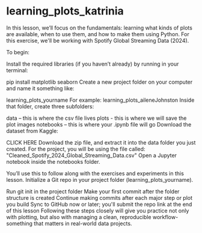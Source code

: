 # learning_plots_katrinia
In this lesson, we’ll focus on the fundamentals: learning what kinds of plots are available, when to use them, and how to make them using Python. For this exercise, we'll be working with Spotify Global Streaming Data (2024).

To begin:

Install the required libraries (if you haven’t already) by running in your terminal:

pip install matplotlib seaborn
Create a new project folder on your computer and name it something like:

learning_plots_yourname
For example: learning_plots_aileneJohnston
Inside that folder, create three subfolders:

data – this is where the csv file lives
plots - this is where we will save the plot images
notebooks – this is where your .ipynb file will go
Download the dataset from Kaggle:

CLICK HERE
Download the zip file, and extract it into the data folder you just created.
For the project, you will be using the file called: "Cleaned_Spotify_2024_Global_Streaming_Data.csv"
Open a Jupyter notebook inside the notebooks folder.

You’ll use this to follow along with the exercises and experiments in this lesson.
Initialize a Git repo in your project folder (learning_plots_yourname).

Run git init in the project folder
Make your first commit after the folder structure is created
Continue making commits after each major step or plot you build
Sync to GitHub now or later; you'll submit the repo link at the end of this lesson
Following these steps closely will give you practice not only with plotting, but also with managing a clean, reproducible workflow-something that matters in real-world data projects.
